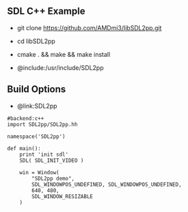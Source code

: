 SDL C++ Example
-------------
* git clone https://github.com/AMDmi3/libSDL2pp.git
* cd libSDL2pp
* cmake . && make && make install


* @include:/usr/include/SDL2pp

Build Options
-------------
* @link:SDL2pp
```rusthon
#backend:c++
import SDL2pp/SDL2pp.hh

namespace('SDL2pp')

def main():
	print 'init sdl'
	SDL( SDL_INIT_VIDEO )

	win = Window(
		"SDL2pp demo",
		SDL_WINDOWPOS_UNDEFINED, SDL_WINDOWPOS_UNDEFINED,
		640, 480,
		SDL_WINDOW_RESIZABLE
	)

```